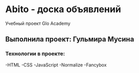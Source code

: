 # Abito - доска объявлений
Учебный проект Glo Academy

## Выполнила проект: Гульмира Мусина

### Технологии в проекте:
-HTML
-CSS
-JavaScript
-Normalize
-Fancybox
